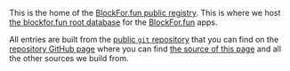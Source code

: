 This is the home of the [BlockFor.fun public registry](https://registry.blockfor.fun). This is where we host [the blockfor.fun root database](root.db) for the [BlockFor.fun](https://blockfor.fun/) apps.

All entries are built from the [public `git` repository](https://github.com/blockforfun/registry.git) that you can find on the [repository GitHub page](https://github.com/blockforfun/registry/) where you can find [the source of this page](https://raw.githubusercontent.com/blockforfun/registry/master/README.md) and all the other sources we build from.
